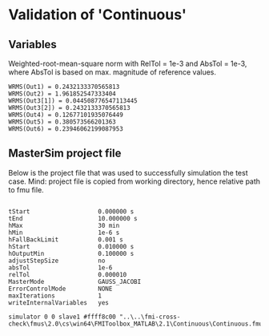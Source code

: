 # Validation of 'Continuous'

## Variables
Weighted-root-mean-square norm with RelTol = 1e-3 and AbsTol = 1e-3, where
AbsTol is based on max. magnitude of reference values.

```
WRMS(Out1) = 0.2432133370565813
WRMS(Out2) = 1.961852547333404
WRMS(Out3[1]) = 0.044508776547113445
WRMS(Out3[2]) = 0.2432133370565813
WRMS(Out4) = 0.12677101935076449
WRMS(Out5) = 0.380573566201363
WRMS(Out6) = 0.23946062199087953
```

## MasterSim project file

Below is the project file that was used to successfully simulation the test case.
Mind: project file is copied from working directory, hence relative path to fmu file.

```

tStart                   0.000000 s
tEnd                     10.000000 s
hMax                     30 min
hMin                     1e-6 s
hFallBackLimit           0.001 s
hStart                   0.010000 s
hOutputMin               0.100000 s
adjustStepSize           no
absTol                   1e-6
relTol                   0.000010
MasterMode               GAUSS_JACOBI
ErrorControlMode         NONE
maxIterations            1
writeInternalVariables   yes

simulator 0 0 slave1 #ffff8c00 "..\..\fmi-cross-check\fmus\2.0\cs\win64\FMIToolbox_MATLAB\2.1\Continuous\Continuous.fmu"


```

